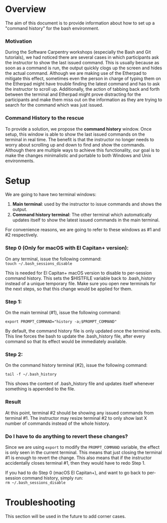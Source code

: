 

# Overview
The aim of this document is to provide information about how to set up a "command history" for the bash environment.

### Motivation
During the Software Carpentry workshops (especially the Bash and Git tutorials), we had noticed there are several cases in which participants ask the instructor to show the last issued command. This is usually because as soon as a command is run, the output quickly clogs up the screen and hides the actual command. Although we are making use of the Etherpad to mitigate this effect, sometimes even the person in charge of typing them on the Etherpad might have trouble finding the latest command and has to ask the instructor to scroll up. Additionally, the action of tabbing back and forth between the terminal and Etherpad might prove distracting for the participants and make them miss out on the information as they are trying to search for the command which was just issued.

### Command History to the rescue
To provide a solution, we propose the **command history** window. Once setup, this window is able to show the last issued commands on the terminal in real time. The benefit is that the instructor no longer needs to worry about scrolling up and down to find and show the commands. Although there are multiple ways to achieve this functionality, our goal is to make the changes minimalistic and portable to both Windows and Unix environments.

# Setup
We are going to have two terminal windows:
1. **Main terminal**: used by the instructor to issue commands and shows the output.
2. **Command history terminal**: The other terminal which automatically updates itself to show the latest issued commands in the main terminal.

For convenience reasons, we are going to refer to these windows as #1 and #2 respectively.  

### Step 0 (Only for macOS with El Capitan+ version):
On any terminal, issue the following command:<br>
`touch ~/.bash_sessions_disable`<br>

This is needed for El Capitan+ macOS version to disable to per-session command history. This sets the $HISTFILE variable back to .bash_history instead of a unique temporary file. Make sure you open new terminals for the next steps, so that this change would be applied for them.


### Step 1:
On the main terminal (#1), issue the following command:

`export PROMPT_COMMAND="history -a;$PROMPT_COMMAND"`

By default, the command history file is only updated once the terminal exits. This line forces the bash to update the .bash_history file, after every command so that its effect would be immediately available.
### Step 2:
On the command history terminal (#2), issue the following command:

`tail -f ~/.bash_history`

This shows the content of .bash_history file and updates itself whenever something is appended to the file.

### Result
At this point, terminal #2 should be showing any issued commands from terminal #1. The instructor may resize terminal #2 to only show last X number of commands instead of the whole history.


### Do I have to do anything to revert these changes?
Since we are using `export` to modify the `PROMPT_COMMAND` variable, the effect is only seen in the current terminal. This means that just closing the terminal #1 is enough to revert the change. This also means that if the instructor accidentally closes terminal #1, then they would have to redo Step 1.

If you had to do Step 0 (macOS El Capitan+), and want to go back to per-session command history, simply run:<br>
`rm ~/.bash_sessions_disable`


# Troubleshooting
This section will be used in the future to add corner cases.
